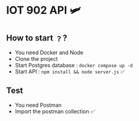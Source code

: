 # IOT 902 API 🛩️

## How to start ﹖?

- You need Docker and Node
- Clone the project
- Start Postgres database : `docker compose up -d`
- Start API : `npm install && node server.js` ✅

## Test

- You need Postman
- Import the postman collection ✅